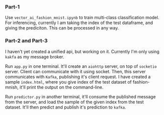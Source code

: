 ### Part-1
Use ```vector_ai_fashion_mnist.ipynb``` to train multi-class classification model. For inferencing, currently I am taking the index of the test dataframe, and giving the prediciton. This can be processed in any way.

### Part-2 and Part-3
I haven't yet created a unified api, but working on it. Currently I'm only using ```kakfa``` as my message broker.

Run ```app.py``` in one terminal. It'll create an ```aiohttp``` server, on top of ```socketio``` server. Client can communicate with it using socket. Then, this server communicates with ```Kafka```, publishing it's client request.  I have created a sample ```index.html```, where you give index of the test dataset of fashion-mnish, it'll print the output on the command-line.

Run ```predictor.py``` in another terminal, it'll consume the published message from the server, and load the sample of the given index from the test dataset. It'll then predict and publish it's prediction to ```kafka```. 
